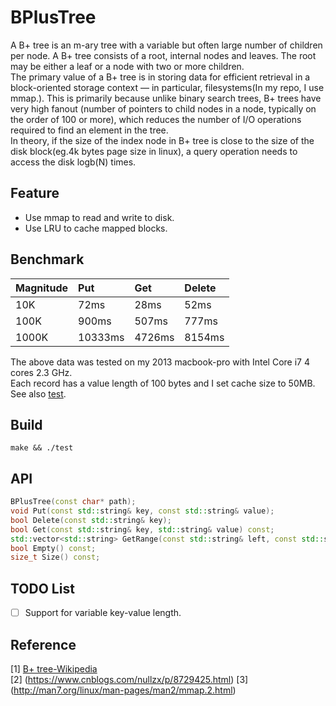 # BPlusTree
A B+ tree is an m-ary tree with a variable but often large number of children per node. A B+ tree consists of a root, internal nodes and leaves. The root may be either a leaf or a node with two or more children.\
The primary value of a B+ tree is in storing data for efficient retrieval in a block-oriented storage context — in particular, filesystems(In my repo, I use mmap.). This is primarily because unlike binary search trees, B+ trees have very high fanout (number of pointers to child nodes in a node, typically on the order of 100 or more), which reduces the number of I/O operations required to find an element in the tree.\
In theory, if the size of the index node in B+ tree is close to the size of the disk block(eg.4k bytes page size in linux), a query operation needs to access the disk logb(N) times.
## Feature
  * Use mmap to read and write to disk.
  * Use LRU to cache mapped blocks.
## Benchmark
  Magnitude     | Put         | Get        | Delete     |
  :-----------  | :-----------| :----------|:-----------|
  10K           | 72ms        | 28ms       | 52ms       |
  100K          | 900ms       | 507ms      | 777ms      |
  1000K         | 10333ms     | 4726ms     | 8154ms     |
  
The above data was tested on my 2013 macbook-pro with Intel Core i7 4 cores 2.3 GHz.\
Each record has a value length of 100 bytes and I set cache size to 50MB.
See also [test](test.cc).
## Build
```
make && ./test
```
## API
```C++
BPlusTree(const char* path);
void Put(const std::string& key, const std::string& value);
bool Delete(const std::string& key);
bool Get(const std::string& key, std::string& value) const;
std::vector<std::string> GetRange(const std::string& left, const std::string& right) const;
bool Empty() const;
size_t Size() const;
```
## TODO List
- [ ] Support for variable key-value length.
## Reference
[1] [B+ tree-Wikipedia](https://en.wikipedia.org/wiki/B%2B_tree)\
[2] (https://www.cnblogs.com/nullzx/p/8729425.html)
[3] (http://man7.org/linux/man-pages/man2/mmap.2.html)

